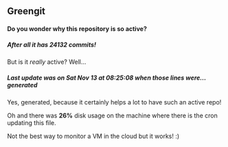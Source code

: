 ## Greengit

#### Do you wonder why this repository is so active?

##### After all it has 24132 commits!

But is it *really* active? Well...

##### Last update was on Sat Nov 13 at 08:25:08 when those lines were... generated

Yes, generated, because it certainly helps a lot to have such an active repo!

Oh and there was **26%** disk usage on the machine
where there is the cron updating this file.

Not the best way to monitor a VM in the cloud but it works! :)

